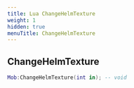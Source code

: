 ```yaml
---
title: Lua ChangeHelmTexture
weight: 1
hidden: true
menuTitle: ChangeHelmTexture
---
```

## ChangeHelmTexture
```lua
Mob:ChangeHelmTexture(int in); -- void
```